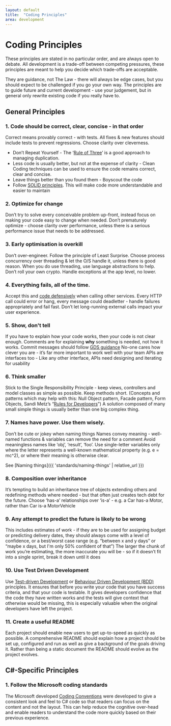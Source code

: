 ```yaml
---
layout: default
title:  "Coding Principles"
area: development
---
```


# Coding Principles

These principles are stated in no particular order, and are always open to debate. All development is a trade-off between competing pressures, these principles are meant to help you decide which trade-offs are acceptable.

They are guidance, not The Law - there will always be edge cases, but you should expect to be challenged if you go your own way. The principles are to guide future and current development - use your judgement, but in general only rewrite existing code if you really have to.

## General Principles

### 1. Code should be correct, clear, concise - in that order

Correct means provably correct - with tests. All fixes & new features should include tests to prevent regressions.
Choose clarity over cleverness.
* Don’t Repeat Yourself - The ‘[Rule of Three](https://en.wikipedia.org/wiki/Rule_of_three_(computer_programming))’ is a good approach to managing duplication. 
* Less code is usually better, but not at the expense of clarity - Clean Coding techniques can be used to ensure the code remains correct, clear and concise.
* Leave things better than you found them - Boyscout the code
* Follow [SOLID principles](https://en.wikipedia.org/wiki/SOLID). This will make code more understandable and easier to maintain

### 2. Optimize for change
Don’t try to solve every conceivable problem up-front, instead focus on making your code easy to change when needed.
Don’t prematurely optimize - choose clarity over performance, unless there is a serious performance issue that needs to be addressed.

### 3. Early optimisation is overkill
Don’t over-engineer. Follow the principle of Least Surprise. Choose process
concurrency over threading & let the O/S handle it, unless there is good reason.
When you do use threading, use language abstractions to help. Don’t roll your
own crypto. Handle exceptions at the app level, no lower.

### 4. Everything fails, all of the time.
Accept this and [code defensively](https://en.wikipedia.org/wiki/Defensive_programming) when calling other services.
Every HTTP call could error or hang, every message could deadletter - handle failures appropriately and fail fast. Don’t let long-running external calls impact your user experience.

### 5. Show, don't tell
If you have to explain how your code works, then your code is not clear enough.
Comments are for explaining <strong>why</strong> something is needed, not how it works.
Commit messages should follow [GDS guidance](https://www.gov.uk/service-manual/technology/maintaining-version-control-in-coding#writing-commit-messages)
No-one cares how clever you are - it’s far more important to work well with your team
APIs are interfaces too - Like any other interface, APIs need designing and iterating for usability

### 6. Think smaller
Stick to the Single Responsibility Principle - keep views, controllers and model classes as simple as possible. Keep methods short. (Concepts and patterns which may help with this: Null Object pattern, Facade pattern, Form Objects, Sandi Metz’s “[Rules for Developers](https://robots.thoughtbot.com/sandi-metz-rules-for-developers)”)
A solution composed of many small simple things is usually better than one big complex thing.

### 7. Names have power. Use them wisely.
Don’t be cute or jokey when naming things
Names convey meaning - well-named functions & variables can remove the need for a comment
Avoid meaningless names like ‘obj’, ‘result’, ‘foo’.
Use single-letter variables only where the letter represents a well-known mathematical property (e.g. e = mc^2), or where their meaning is otherwise clear.

See [Naming things]({{ 'standards/naming-things' | relative_url  }})

### 8. Composition over inheritance
It’s tempting to build an inheritance tree of objects extending others and redefining methods where needed - but that often just creates tech debt for the future. Choose ‘has-a’ relationships over ‘is-a’ - e.g. a Car has-a Motor, rather than Car is-a MotorVehicle

### 9. Any attempt to predict the future is likely to be wrong
This includes estimates of work - if they are to be used for assigning budget or predicting delivery dates, they should always come with a level of confidence, or a best/worst case range (e.g. “between x and y days” or “maybe x days, but I'm only 50% confident of that”)
The larger the chunk of work you’re estimating, the more inaccurate you will be - so if it doesn’t fit into a single sprint, break it down until it does

### 10. Use Test Driven Development
Use [Test-driven Development](https://en.wikipedia.org/wiki/Test-driven_development) or [Behaviour Driven Development (BDD)](http://dannorth.net/introducing-bdd/) principles. It ensures that before you write your code that you have success criteria, and that your code is testable. It gives developers confidence that the code they have written works and the tests will give context that otherwise would be missing, this is especially valuable when the original developers have left the project.

### 11. Create a useful README
Each project should enable new users to get up-to-speed as quickly as possible. A comprehensive README should explain how a project should be set up, configured and run as well as give a background of the goals driving it. Rather than being a static document the README should evolve as the project evolves.

## C#-Specific Principles

### 1. Follow the Microsoft coding standards
The Microsoft developed [Coding Conventions](https://docs.microsoft.com/en-us/dotnet/csharp/programming-guide/inside-a-program/coding-conventions) were  developed to give a consistent look and feel to C# code so that readers can focus on the content and not the layout. This can help reduce the cognitive over-head and enable readers to understand the code more quickly based on their previous experience.